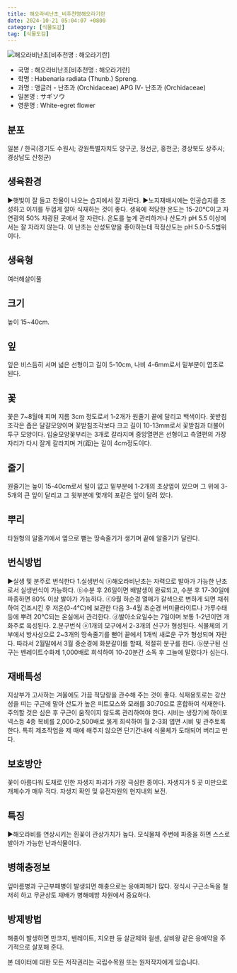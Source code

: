 ```yaml
---
title: 해오라비난초_비추천명해오라기란
date: 2024-10-21 05:04:07 +0800
category: [식물도감]
tag: [식물도감]
---
```




![해오라비난초[비추천명 : 해오라기란]](/fileUpload/plants/basic/Orchidaceae/Habenaria/6300/1_th2.JPG)
- 국명 : 해오라비난초[비추천명 : 해오라기란]
- 학명 : Habenaria radiata (Thunb.) Spreng.
- 과명 : 앵글러 - 난초과 (Orchidaceae) APG Ⅳ- 난초과 (Orchidaceae)
- 일본명 : サギソウ
- 영문명 : White-egret flower


## 분포
일본 / 한국(경기도 수원시; 강원특별자치도 양구군, 정선군, 홍천군; 경상북도 상주시; 경상남도 산청군) 
## 생육환경
▶햇빛이 잘 들고 찬물이 나오는 습지에서 잘 자란다. ▶노지재배시에는 인공습지를 조성하고 이끼를 두껍게 깔아 식재하는 것이 좋다. 생육에 적당한 온도는 15-20℃이고 자연광의 50% 차광된 곳에서 잘 자란다. 온도를 높게 관리하거나 산도가 pH 5.5 이상에서는 잘 자라지 않는다. 이 난초는 산성토양을 좋아하는데 적정산도는 pH 5.0-5.5범위이다.
## 생육형
여러해살이풀 
## 크기
높이 15~40cm.
## 잎
잎은 비스듬히 서며 넓은 선형이고 길이 5-10cm, 나비 4-6mm로서 밑부분이 엽초로 된다.
## 꽃
꽃은 7~8월애 피며 지름 3cm 정도로서 1-2개가 원줄기 끝에 달리고 백색이다. 꽃받침조각은 좁은 달걀모양이며 꽃받침조각보다 크고 길이 10-13mm로서 꽃받침과 더불어 투구 모양이다. 입술모양꽃부리는 3개로 갈라지며 중앙열편은 선형이고 측열편의 가장자리가 다시 잘게 갈라지며 거(距)는 길이 4cm정도이다.
## 줄기
원줄기는 높이 15-40cm로서 털이 없고 밑부분에 1-2개의 초상엽이 있으며 그 위에 3-5개의 큰 잎이 달리고 그 윗부분에 몇개의 포같은 잎이 달려 있다.
## 뿌리
타원형의 알줄기에서 옆으로 뻗는 땅속줄기가 생기며 끝에 알줄기가 달린다.
## 번식방법
▶실생 및 분주로 번식한다 1.실생번식ⓐ해오라비난초는 자력으로 발아가 가능한 난초로서 실생번식이 가능하다. ⓑ수분 후 26일이면 배발생이 완료되고, 수분 후 17-30일에 파종하면 80% 이상 발아가 가능하다. ⓒ9월 하순경 열매가 갈색으로 변하게 되면 채취하여 건조시킨 후 저온(0-4℃)에 보관한 다음 3-4월 초순경 버미큘라이트나 가루수태 등에 뿌려 20℃되는 온실에서 관리한다. ⓓ발아소요일수는 7일이며 보통 1-2년이면 개화주로 육성된다. 2.분구번식 ⓐ1개의 모구에서 2-3개의 신구가 형성된다. 식물체의 기부에서 방사상으로 2~3개의 땅속줄기를 뻗어 끝에서 1개씩 새로운 구가 형성되며 자란다. 따라서 2월말에서 3월 중순경에 화분갈이를 할때, 적절히 분구를 한다. ⓑ분구된 신구는 벤레이트수화제 1,000배로 희석하여 10-20분간 소독 후 그늘에 말렸다가 심는다.
## 재배특성
지상부가 고사하는 겨울에도 가끔 적당량을 관수해 주는 것이 좋다. 식재용토로는 강산성을 띠는 구근에 말아 산도가 높은 피트모스와 모래를 30:70으로 혼합하여 식재한다. 주의할 것은 심은 후 구근이 움직이지 않도록 관리하여야 한다. 시비는 생장기에 하이포넥스등 4종 복비를 2,000-2,500배로 묽게 희석하여 월 2-3회 엽면 시비 및 관주토록 한다. 특히 제초작업을 제 때에 해주지 않으면 단기간내에 식물체가 도태되어 버리고 만다.
## 보호방안
꽃이 아름다워 도채로 인한 자생지 파괴가 가장 극심한 종이다. 자생지가 5 곳 미만으로 개체수가 매우 적다. 자생지 확인 및 유전자원의 현지내외 보전.
## 특징
▶해오라비를 연상시키는 흰꽃이 관상가치가 높다. 모식물체 주변에 파종을 하면 스스로 발아가 가능한 난과식물이다.
## 병해충정보
잎마름병과 구근부패병이 발생되면 해충으로는 응애피해가 많다. 정식시 구근소독을 철저히 하고 무균상토 재배가 병해예방 차원에서 중요하다.
## 방제방법
해충이 발생하면 만코지, 벤레이트, 지오판 등 살균제와 컬센, 살비왕 같은 응애약을 주기적으로 살포해 준다.






본 데이터에 대한 모든 저작권리는 국립수목원 또는 원저작자에게 있습니다.
